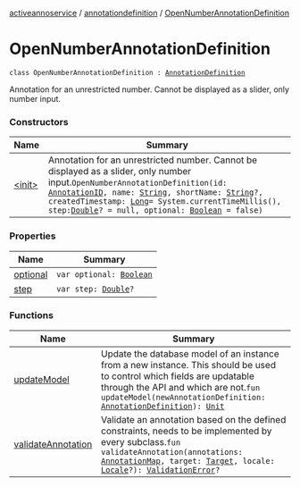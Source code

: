 [activeannoservice](../../index.md) / [annotationdefinition](../index.md) / [OpenNumberAnnotationDefinition](./index.md)

# OpenNumberAnnotationDefinition

`class OpenNumberAnnotationDefinition : `[`AnnotationDefinition`](../-annotation-definition/index.md)

Annotation for an unrestricted number. Cannot be displayed as a slider, only number input.

### Constructors

| Name | Summary |
|---|---|
| [&lt;init&gt;](-init-.md) | Annotation for an unrestricted number. Cannot be displayed as a slider, only number input.`OpenNumberAnnotationDefinition(id: `[`AnnotationID`](../-annotation-i-d.md)`, name: `[`String`](https://kotlinlang.org/api/latest/jvm/stdlib/kotlin/-string/index.html)`, shortName: `[`String`](https://kotlinlang.org/api/latest/jvm/stdlib/kotlin/-string/index.html)`?, createdTimestamp: `[`Long`](https://kotlinlang.org/api/latest/jvm/stdlib/kotlin/-long/index.html)` = System.currentTimeMillis(), step: `[`Double`](https://kotlinlang.org/api/latest/jvm/stdlib/kotlin/-double/index.html)`? = null, optional: `[`Boolean`](https://kotlinlang.org/api/latest/jvm/stdlib/kotlin/-boolean/index.html)` = false)` |

### Properties

| Name | Summary |
|---|---|
| [optional](optional.md) | `var optional: `[`Boolean`](https://kotlinlang.org/api/latest/jvm/stdlib/kotlin/-boolean/index.html) |
| [step](step.md) | `var step: `[`Double`](https://kotlinlang.org/api/latest/jvm/stdlib/kotlin/-double/index.html)`?` |

### Functions

| Name | Summary |
|---|---|
| [updateModel](update-model.md) | Update the database model of an instance from a new instance. This should be used to control which fields are updatable through the API and which are not.`fun updateModel(newAnnotationDefinition: `[`AnnotationDefinition`](../-annotation-definition/index.md)`): `[`Unit`](https://kotlinlang.org/api/latest/jvm/stdlib/kotlin/-unit/index.html) |
| [validateAnnotation](validate-annotation.md) | Validate an annotation based on the defined constraints, needs to be implemented by every subclass.`fun validateAnnotation(annotations: `[`AnnotationMap`](../../document.annotation/-annotation-map.md)`, target: `[`Target`](../../annotationdefinition.target/-target/index.md)`, locale: `[`Locale`](https://docs.oracle.com/javase/6/docs/api/java/util/Locale.html)`?): `[`ValidationError`](../../api.annotate.dto/-validation-error/index.md)`?` |
